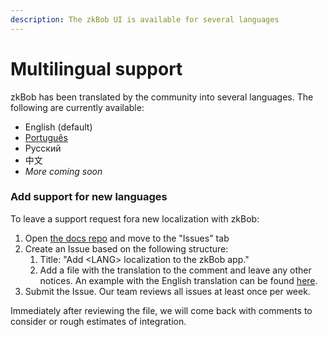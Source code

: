 ```yaml
---
description: The zkBob UI is available for several languages
---
```


# Multilingual support

zkBob has been translated by the community into several languages. The following are currently available:

* English (default)
* [Português](portugues.md)
* Русский
* 中文
* _More coming soon_

### Add support for new languages

To leave a support request fora new localization with zkBob:

1. Open [the docs repo](https://github.com/zkBob/docs) and move to the "Issues" tab
2. Create an Issue based on the following structure:
   1. Title: "Add \<LANG> localization to the zkBob app."
   2. Add a file with the translation to the comment and leave any other notices. An example with the English translation can be found [here](https://ipfs.filebase.io/ipfs/QmQEdzJH9qUE5UU8y5b8dehNVFCp3b8yyJPZfW58HTdegY).
3. Submit the Issue. Our team reviews all issues at least once per week.&#x20;

Immediately after reviewing the file, we will come back with comments to consider or rough estimates of integration.


